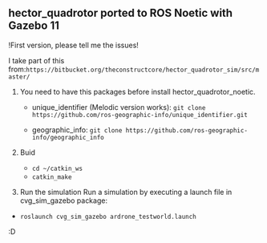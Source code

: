 ## hector_quadrotor ported to ROS Noetic with Gazebo 11

!First version, please tell me the issues!

I take part of this from:`https://bitbucket.org/theconstructcore/hector_quadrotor_sim/src/master/`

1. You need to have this packages before install hector_quadrotor_noetic.
    
    * unique_identifier (Melodic version works):
    `git clone https://github.com/ros-geographic-info/unique_identifier.git`

    * geographic_info:
    `git clone https://github.com/ros-geographic-info/geographic_info`
    
2. Buid
    * `cd ~/catkin_ws`
    * `catkin_make`

3. Run the simulation
Run a simulation by executing a launch file in cvg_sim_gazebo package: 

* `roslaunch cvg_sim_gazebo ardrone_testworld.launch`

:D
